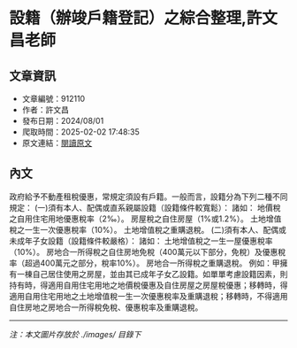 # 設籍（辦竣戶籍登記）之綜合整理,許文昌老師

## 文章資訊
- 文章編號：912110
- 作者：許文昌
- 發布日期：2024/08/01
- 爬取時間：2025-02-02 17:48:35
- 原文連結：[閱讀原文](https://real-estate.get.com.tw/Columns/detail.aspx?no=912110)

## 內文
政府給予不動產租稅優惠，常規定須設有戶籍。一般而言，設籍分為下列二種不同規定：
(一)須有本人、配偶或直系親屬設籍（設籍條件較寬鬆）：
諸如：
地價稅之自用住宅用地優惠稅率（2‰）。
房屋稅之自住房屋（1%或1.2%）。
土地增值稅之一生一次優惠稅率（10%）。
土地增值稅之重購退稅。
(二)須有本人、配偶或未成年子女設籍（設籍條件較嚴格）：
諸如：
土地增值稅之一生一屋優惠稅率（10%）。
房地合一所得稅之自住房地免稅（400萬元以下部分，免稅）及優惠稅率（超過400萬元之部分，稅率10%）。
房地合一所得稅之重購退稅。
例如：甲擁有一棟自己居住使用之房屋，並由其已成年子女乙設籍。如單單考慮設籍因素，則持有時，得適用自用住宅用地之地價稅優惠及自住房屋之房屋稅優惠；移轉時，得適用自用住宅用地之土地增值稅一生一次優惠稅率及重購退稅；移轉時，不得適用自住房地之房地合一所得稅免稅、優惠稅率及重購退稅。

---
*注：本文圖片存放於 ./images/ 目錄下*
